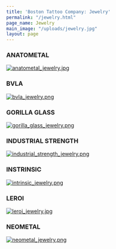 ```yaml
---
title: 'Boston Tattoo Company: Jewelry'
permalink: "/jewelry.html"
page_name: Jewelry
main_image: "/uploads/jewelry.jpg"
layout: page
---
```


### ANATOMETAL
[![anatometal_jewelry.jpg](/uploads/anatometal_jewelry.jpg)](http://anatometal.com/)  

### BVLA
[![bvla_jewelry.png](/uploads/bvla_jewelry.png)](http://bodyvision.net/)  

### GORILLA GLASS
[![gorilla_glass_jewelry.png](/uploads/gorilla_glass_jewelry.png)](http://www.getgorilla.com/)  

### INDUSTRIAL STRENGTH
[![industrial_strength_jewelry.png](/uploads/industrial_strength_jewelry.png)](http://www.isbodyjewelry.com/)  

### INSTRINSIC
[![intrinsic_jewelry.png](/uploads/intrinsic_jewelry.png)](http://intrinsicbody.com/)  

### LEROI
[![leroi_jewelry.jpg](/uploads/leroi_jewelry.jpg)](http://leroi.com/)  

### NEOMETAL
[![neometal_jewelry.png](/uploads/neometal_jewelry.png)](http://www.neometal.com/)  

